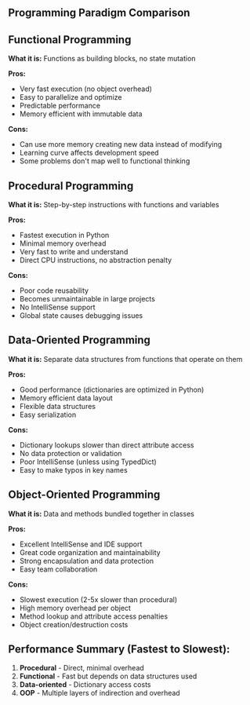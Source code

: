 ## Programming Paradigm Comparison

## Functional Programming
**What it is:** Functions as building blocks, no state mutation

**Pros:**
- Very fast execution (no object overhead)
- Easy to parallelize and optimize
- Predictable performance
- Memory efficient with immutable data

**Cons:**
- Can use more memory creating new data instead of modifying
- Learning curve affects development speed
- Some problems don't map well to functional thinking

## Procedural Programming
**What it is:** Step-by-step instructions with functions and variables

**Pros:**
- Fastest execution in Python
- Minimal memory overhead
- Very fast to write and understand
- Direct CPU instructions, no abstraction penalty

**Cons:**
- Poor code reusability
- Becomes unmaintainable in large projects
- No IntelliSense support
- Global state causes debugging issues

## Data-Oriented Programming
**What it is:** Separate data structures from functions that operate on them

**Pros:**
- Good performance (dictionaries are optimized in Python)
- Memory efficient data layout
- Flexible data structures
- Easy serialization

**Cons:**
- Dictionary lookups slower than direct attribute access
- No data protection or validation
- Poor IntelliSense (unless using TypedDict)
- Easy to make typos in key names

## Object-Oriented Programming
**What it is:** Data and methods bundled together in classes

**Pros:**
- Excellent IntelliSense and IDE support
- Great code organization and maintainability
- Strong encapsulation and data protection
- Easy team collaboration

**Cons:**
- Slowest execution (2-5x slower than procedural)
- High memory overhead per object
- Method lookup and attribute access penalties
- Object creation/destruction costs

## Performance Summary (Fastest to Slowest):
1. **Procedural** - Direct, minimal overhead
2. **Functional** - Fast but depends on data structures used
3. **Data-oriented** - Dictionary access costs
4. **OOP** - Multiple layers of indirection and overhead